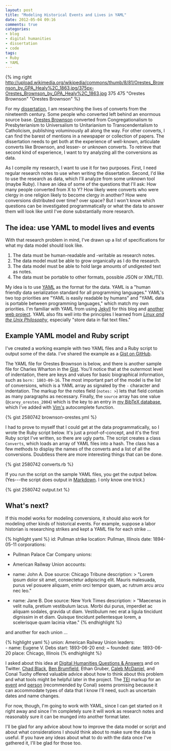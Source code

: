 ```yaml
---
layout: post
title: "Modeling Historical Events and Lives in YAML"
date: 2012-05-04 09:16
comments: true
categories:
- blog
- digital humanities
- dissertation
- code
tags:
- Ruby
- YAML
---
```


{% img right http://upload.wikimedia.org/wikipedia/commons/thumb/8/81/Orestes_Brownson_by_GPA_Healy%2C_1863.jpg/375px-Orestes_Brownson_by_GPA_Healy%2C_1863.jpg 375 475 "Orestes Brownson" "Orestes Brownson" %}


For my [dissertation][], I am researching the lives of converts from the
nineteenth century. Some people who converted left behind an enormous
source base. [Orestes Brownson][] converted from Congregationalism to
Presbyterianism to Universalism to Unitarianism to Transcendentalism to
Catholicism, publishing voluminously all along the way. For other
converts, I can find the barest of mentions in a newspaper or collection
of papers. The dissertation needs to get both at the experience of
well-known, articulate converts like Brownson, and lesser- or unknown
converts. To retrieve that second kind of experience, I want to try
analyzing all the conversions as data.

As I compile my research, I want to use it for two purposes. First, I
need regular research notes to use when writing the dissertation.
Second, I'd like to use the research as data, which I'll analyze from
some unknown tool (maybe Ruby). I have an idea of some of the questions
that I'll ask: How many people converted from X to Y? How likely were
converts who were clergy in one religion likely to become clergy in
another? How were conversions distributed over time? over space? But I
won't know which questions can be investigated programmatically or what
the data to answer them will look like until I've done substantially
more research.

<!--more-->

## The idea: use YAML to model lives and events

With that research problem in mind, I've drawn up a list of
specifications for what my data model should look like.

1.  The data must be human-readable and -writable as research notes.
2.  The data model must be able to grow organically as I do the
    research.
3.  The data model must be able to hold large amounts of undigested
    text as notes.
4.  The data must be portable to other formats, possible JSON or
    XML/TEI.

My idea is to use [YAML][] as the format for the data. YAML is a "human
friendly data serialization standard for all programming languages."
YAML's two top priorities are "YAML is easily readable by humans" and
"YAML data is portable between programming languages," which match my
own priorities. I'm familiar with YAML from using [Jekyll][] for this
blog and [another web project][]. YAML also fits well into the
principles I learned from [*Linux and the Unix Philosophy*][],
especially "store data in flat text files."

## Example YAML model and Ruby script

I've created a working example with two YAML files and a Ruby script to
output some of the data. I've shared the example as a [Gist on GitHub][].

The YAML file for Orestes Brownson is below, and there is another sample
file for Charles Wharton in the [Gist][Gist on GitHub]. You'll notice
that at the outermost level of indentation, there are keys and values
for basic biographical information, such as `born: 1803-09-16`. The most
important part of the model is the list of conversions, which is a YAML
array as signaled by the `-` character and indentation. The markup for the notes
field (`notes: >`) lets that field contain as many paragraphs as
necessary. Finally, the `source` array has one value
(`@carey_orestes_2004`) which is the key to an entry in [my BibTeX database][], 
which I've added with [Vim's][] autocomplete function.

{% gist 2580742 brownson-orestes.yml %}

I had to prove to myself that I could get at the data programmatically, so I
wrote the Ruby script below. It's just a proof-of-concept, and it's the
first Ruby script I've written, so there are ugly parts. The script
creates a class `Converts`, which loads an array of YAML files into a
hash. The class has a few methods to display the names of the converts
and a list of all the conversions. Doubtless there are more interesting
things that can be done. 

{% gist 2580742 converts.rb %}

If you run the script on the sample YAML files, you get the output
below. (Yes---the script does output in [Markdown][].
I only know one trick.)

{% gist 2580742 output.txt %}

## What's next?

If this model works for modeling conversions, it should also work for
modeling other kinds of historical events. For example, suppose a labor
historian is researching strikes and kept a YAML file for each strike
...

{% highlight yaml %}
id:	Pullman strike
location: Pullman, Illinois
date: 1894-05-11
corporations:
-	Pullman Palace Car Company
unions:
-	American Railway Union
accounts:

-	name: John A. Doe
	source: Chicago Tribune
	description: >
	"Lorem ipsum dolor sit amet, consectetur adipiscing elit. Mauris
	malesuada, purus vel posuere aliquam, enim orci tempor quam, ac
	rutrum arcu arcu nec leo."

-	name: Jane B. Doe
	source: New York Times
	description: >
	"Maecenas in velit nulla, pretium vestibulum lacus. Morbi dui purus,
	imperdiet ac aliquam sodales, gravida ut diam. Vestibulum nec erat a
	ligula tincidunt dignissim in et diam. Quisque tincidunt
	pellentesque lorem, a scelerisque quam lacinia vitae."
{% endhighlight %}

and another for each union ...

{% highlight yaml %}
union: American Railway Union
leaders:	
	-	name: Eugene V. Debs
		start: 1893-06-20
		end: ~
founded:
	date: 1893-06-20
	place: Chicago, Illinois
{% endhighlight %}


I asked about this idea at [Digital Humanities Questions & Answers][]
and on Twitter. [Chad Black][], [Ben Brumfield][], Ethan Gruber, [Caleb McDaniel][], 
and Conal Tuohy offered valuable advice about how to think
about this problem and what tools might be helpful later in the project.
The [TEI][] markup for an [event][] and [person][] (recommended by
Conal) seems promising because it can accommodate types of data that I
know I'll need, such as uncertain dates and name changes.

For now, though, I'm going to work with YAML, since I can get started on
it right away and since I'm completely sure it will work as research
notes and reasonably sure it can be munged into another format later.

I'll be glad for any advice about how to improve the data model or
script and about what considerations I should think about to make sure the
data is useful. If you have any ideas about what to do with the data
once I've gathered it, I'll be glad for those too.

  [Orestes Brownson]: http://en.wikipedia.org/wiki/Orestes_Brownson
  [YAML]: http://yaml.org/
  [Jekyll]: http://jekyllrb.com
  [another web project]: http://jsr.fsu.edu
  [*Linux and the Unix Philosophy*]: http://openlibrary.org/works/OL3494423W/Linux_and_the_Unix_philosophy
  [Digital Humanities Questions & Answers]: http://digitalhumanities.org/answers/topic/using-yaml-to-model-historical-lives-or-events
  [Chad Black]: http://parezcoydigo.wordpress.com/
  [Ben Brumfield]: http://manuscripttranscription.blogspot.com/
  [Caleb McDaniel]: http://www.owlnet.rice.edu/~wcm1/
  [TEI]: http://www.tei-c.org/
  [event]: http://www.tei-c.org/release/doc/tei-p5-doc/en/html/ref-event.html
  [person]: http://www.tei-c.org/release/doc/tei-p5-doc/en/html/ref-person.html
  [Gist on GitHub]: https://gist.github.com/2580742
  [my BibTeX database]: https://github.com/lmullen/historybib
  [Vim's]: http://www.vim.org/
  [Markdown]: http://chronicle.com/blogs/profhacker/markdown-the-syntax-you-probably-already-know/35295
  [dissertation]: http://lincolnmullen.com/blog/categories/dissertation/
